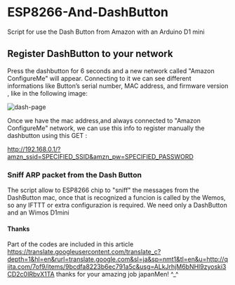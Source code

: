 # ESP8266-And-DashButton
Script for use the Dash Button from Amazon with an Arduino D1 mini

## Register DashButton to your network

Press the dashbutton for 6 seconds and a new network called "Amazon ConfigureMe" will appear. Connecting to it we can see different informations like Button’s serial number, MAC address, and firmware version , like in the following image:

![dash-page](https://cloud.githubusercontent.com/assets/6757126/23156503/7ddeffce-f817-11e6-8eb4-1bf484c201da.png)

Once we have the mac address,and always connected to "Amazon ConfigureMe" network, we can use this info to register manually the dashbutton using this GET :

http://192.168.0.1/?amzn_ssid=SPECIFIED_SSID&amzn_pw=SPECIFIED_PASSWORD


### Sniff ARP packet from the Dash Button

The script allow to ESP8266 chip to "sniff" the messages from the DashButton mac, once that is recognized a funcion is called by the Wemos, so any IFTTT or extra configurazion is required. We need only a DashButton and an Wimos D1mini

#### Thanks
Part of the codes are included in this article https://translate.googleusercontent.com/translate_c?depth=1&hl=en&rurl=translate.google.com&sl=ja&sp=nmt1&tl=en&u=http://qiita.com/7of9/items/9bcdfa8223b6ec791a5c&usg=ALkJrhjM6bNHl9zyoski3CD2c0IRbvX1TA thanks for your amazing job japanMen! ^_^
